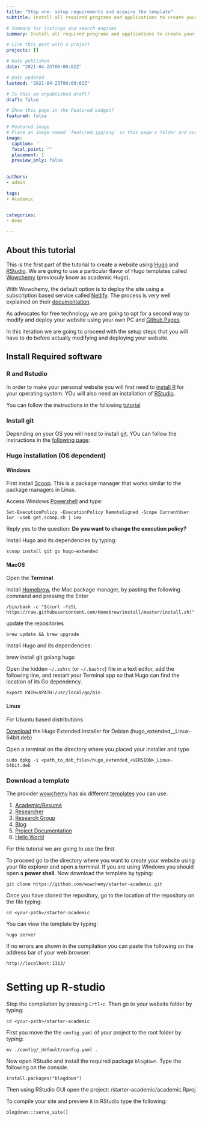 ```yaml
---
title: "Step one: setup requirements and acquire the template"
subtitle: Install all required programs and applications to create your website.

# Summary for listings and search engines
summary: Install all required programs and applications to create your website.

# Link this post with a project
projects: []

# Date published
date: "2021-04-23T00:00:02Z"

# Date updated
lastmod: "2021-04-23T00:00:02Z"

# Is this an unpublished draft?
draft: false

# Show this page in the Featured widget?
featured: false

# Featured image
# Place an image named `featured.jpg/png` in this page's folder and customize its options here.
image:
  caption: ''
  focal_point: ""
  placement: 1
  preview_only: false
   

authors:
- admin

tags:
- Academic


categories:
- Demo

---
```


## About this tutorial

This is the first part of the tutorial to create a website using
[Hugo](https://gohugo.io/) and [RStudio](https://www.rstudio.com). We
are going to use a particular flavor of Hugo templates called
[Wowchemy](https://wowchemy.com/) (previosuly know as academic Hugo).

With Wowchemy, the default option is to deploy the site using a
subscription based service called [Netlify](https://www.netlify.com/).
The process is very well explained on their
[documentation](https://wowchemy.com/docs/getting-started/install/).

As advocates for free technology we are going to opt for a second way to
modify and deploy your website using your own PC and [Github
Pages](https://pages.github.com/).

In this iteration we are going to proceed with the setup steps that you
will have to do before actually modifying and deploying your website.

## Install Required software

### R and Rstudio

In order to make your personal website you will first need to [install
R](https://cran.r-project.org/) for your operating system. YOu will also
need an installation of
[RStudio](https://www.rstudio.com/products/rstudio/).

You can follow the instructions in the following
[tutorial](https://campus.datacamp.com/courses/r-for-the-intimidated/introduction-to-course-and-rstudio?ex=3)

### Install git

Depending on your OS you will need to install
[git](https://git-scm.com/). YOu can follow the instructions in the
[following
page](https://www.datacamp.com/community/tutorials/git-setup):

### Hugo installation (OS dependent)

#### Windows

First install [Scoop](https://scoop.sh/). This is a package manager that
works similar to the package managers in Linux.

Access Windows
[Powershell](https://docs.microsoft.com/en-us/powershell/scripting/overview?view=powershell-7.1)
and type:

    Set-ExecutionPolicy -ExecutionPolicy RemoteSigned -Scope CurrentUser iwr -useb get.scoop.sh | iex

Reply yes to the question: **Do you want to change the execution
policy?**

Install Hugo and its dependencies by typing:

    scoop install git go hugo-extended

#### MacOS

Open the **Terminal**

Install [Homebrew](https://brew.sh/), the Mac package manager, by
pasting the following command and pressing the Enter

    /bin/bash -c "$(curl -fsSL https://raw.githubusercontent.com/Homebrew/install/master/install.sh)"

update the repositories

    brew update && brew upgrade

Install Hugo and its dependencies:

  brew install git golang hugo

Open the hidden `~/.zshrc` (or `~/.bashrc`) file in a text editor, add
the following line, and restart your Terminal app so that Hugo can find
the location of its Go dependency.

    export PATH=$PATH:/usr/local/go/bin

#### Linux

For Ubuntu based distributions

[Download](https://github.com/gohugoio/hugo/releases) the Hugo Extended
installer for Debian (hugo\_extended\_<VERSION>\_Linux-64bit.deb)

Open a terminal on the directory where you placed your installer and
type

    sudo dpkg -i <path_to_deb_file>/hugo_extended_<VERSION>_Linux-64bit.deb

### Download a template

The provider [wowchemy](https://wowchemy.com/) has six different
[templates](https://wowchemy.com/templates/) you can use:

1.  [Academic/Resumé](https://academic-demo.netlify.app/)
2.  [Researcher](https://hugo-researcher.netlify.app/)
3.  [Research Group](https://research-group.netlify.app/)
4.  [Blog](https://hugo-blog-starter.netlify.app/)
5.  [Project Documentation](https://book-starter.netlify.app/)
6.  [Hello World](https://starter-hello-world.netlify.app/)

For this tutorial we are going to use the first.

To proceed go to the directory where you want to create your website
using your file explorer and open a terminal. If you are using WIndows
you should open a **power shell**. Now download the template by typing:

    git clone https://github.com/wowchemy/starter-academic.git

Once you have cloned the repository, go to the location of the
repository on the file typing:

    cd <your-path>/starter-academic

You can view the template by typing:

    hugo server

If no errors are shown in the compilation you can paste the following on
the address bar of your web browser:

    http://localhost:1313/

# Setting up R-studio

Stop the compilation by pressing `Crtl+c`. Then go to your website
folder by typing:

    cd <your-path>/starter-academic

First you move the the `config.yaml` of your project to the root folder
by typing:

    mv ./config/_default/config.yaml .

Now open RStudio and install the required package `blogdown`. Type the
following on the console.

    install.packages("blogdown")

Then using RStudio GUI open the project:
    <your-path>/starter-academic/academic.Rproj

To compile your site and preview it in RStudio type the following:

    blogdown:::serve_site()
